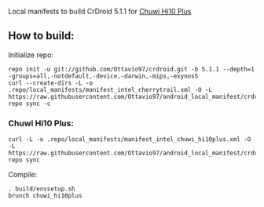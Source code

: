 Local manifests to build CrDroid 5.1.1 for [Chuwi Hi10 Plus](http://konstakang.com/devices/chuwi_vi10plus/CM12.1)

How to build:
-------------

Initialize repo:

    repo init -u git://github.com/Ottavio97/crdroid.git -b 5.1.1 --depth=1 -groups=all,-notdefault,-device,-darwin,-mips,-exynos5
    curl --create-dirs -L -o .repo/local_manifests/manifest_intel_cherrytrail.xml -O -L https://raw.githubusercontent.com/Ottavio97/android_local_manifest/crdroid/manifest_intel_cherrytrail.xml
    repo sync -c

### Chuwi Hi10 Plus:

    curl -L -o .repo/local_manifests/manifest_intel_chuwi_hi10plus.xml -O -L https://raw.githubusercontent.com/Ottavio97/android_local_manifest/crdroid/manifest_intel_chuwi_hi10plus.xml
    repo sync

Compile:

    . build/envsetup.sh
    brunch chuwi_hi10plus
